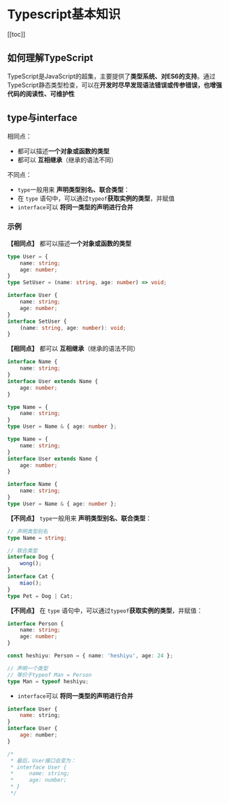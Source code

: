 # Typescript基本知识

[[toc]]

## 如何理解TypeScript
TypeScript是JavaScript的超集，主要提供了**类型系统、对ES6的支持**。通过TypeScript静态类型检查，可以在**开发时尽早发现语法错误或传参错误，也增强代码的阅读性、可维护性**

## type与interface
相同点：
 - 都可以描述**一个对象或函数的类型**
 - 都可以 **互相继承**（继承的语法不同）

不同点：
 - `type`一般用来 **声明类型别名、联合类型**：
 - 在 `type` 语句中，可以通过`typeof`**获取实例的类型**，并赋值
 - `interface`可以 **将同一类型的声明进行合并**

### 示例
**【相同点】** 都可以描述**一个对象或函数的类型**
```ts
type User = {
    name: string;
    age: number;
}
type SetUser = (name: string, age: number) => void;
```

```ts
interface User {
    name: string;
    age: number;
}
interface SetUser {
    (name: string, age: number): void;
}
```

**【相同点】** 都可以 **互相继承**（继承的语法不同）
```ts
interface Name {
    name: string;
}
interface User extends Name {
    age: number;
}
```

```ts
type Name = {
    name: string;
}
type User = Name & { age: number };
```

```ts
type Name = {
    name: string;
}
interface User extends Name {
    age: number;
}
```

```ts
interface Name {
    name: string;
}
type User = Name & { age: number };
```

**【不同点】** `type`一般用来 **声明类型别名、联合类型**：
```ts
// 声明类型别名
type Name = string;

// 联合类型
interface Dog {
    wong();
}
interface Cat {
    miao();
}
type Pet = Dog | Cat;
```

**【不同点】** 在 `type` 语句中，可以通过`typeof`**获取实例的类型**，并赋值：
```ts
interface Person {
    name: string;
    age: number;
}

const heshiyu: Person = { name: 'heshiyu', age: 24 };

// 声明一个类型
// 等价于typeof Man = Person
type Man = typeof heshiyu;
```
 
 - `interface`可以 **将同一类型的声明进行合并**
```js
interface User {
    name: string;
}
interface User {
    age: number;
}

/*
 * 最后，User接口会变为：
 * interface User {
 *     name: string;
 *     age: number;
 * }
 */
```
